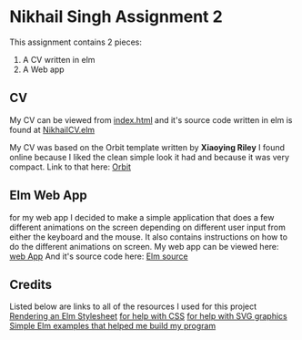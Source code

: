 # Nikhail Singh Assignment 2

This assignment contains 2 pieces:
1. A CV written in elm
2. A Web app
## CV
My CV can be viewed from [index.html](https://github.com/singhn18/CS1XA3/blob/master/Assign2/index.html) and it's source code written in elm is found at [NikhailCV.elm](https://github.com/singhn18/CS1XA3/blob/master/Assign2/NikhailCV.elm) 

My CV was based on the Orbit template written by **Xiaoying Riley** I found online because I liked the clean simple look it had and because it was very compact. Link to that here: [Orbit](https://themes.3rdwavemedia.com/website-templates/orbit-free-resume-cv-template-for-developers/)

## Elm Web App
for my web app I decided to make a simple application that does a few different animations on the screen depending on different user input from either the keyboard and the mouse. It also contains instructions on how to do the different animations on screen.
My web app can be viewed here: [web App](https://github.com/singhn18/CS1XA3/blob/master/Assign2/anim.html)
And it's source code here:     [Elm source](https://github.com/singhn18/CS1XA3/blob/master/Assign2/Anim.elm)

## Credits
Listed below are links to all of the resources I used for this project
[Rendering an Elm Stylesheet](http://elmprogramming.com/building-a-simple-page-in-elm.html)
[for help with CSS](https://www.w3schools.com/css/default.asp)
[for help with SVG graphics](https://www.w3schools.com/css/default.asp)
[Simple Elm examples that helped me build my program](http://elm-lang.org:1234/examples)
